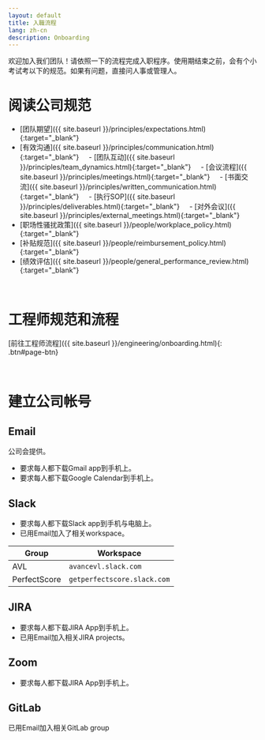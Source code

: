 ```yaml
---
layout: default
title: 入職流程
lang: zh-cn
description: Onboarding
---
```




欢迎加入我们团队！请依照一下的流程完成入职程序。使用期结束之前，会有个小考试考以下的规范。如果有问题，直接问人事或管理人。

# 阅读公司规范

- [团队期望]({{ site.baseurl }}/principles/expectations.html){:target="_blank"}
- [有效沟通]({{ site.baseurl }}/principles/communication.html){:target="_blank"}
    - [团队互动]({{ site.baseurl }}/principles/team_dynamics.html){:target="_blank"}
    - [会议流程]({{ site.baseurl }}/principles/meetings.html){:target="_blank"}
    - [书面交流]({{ site.baseurl }}/principles/written_communication.html){:target="_blank"}
    - [执行SOP]({{ site.baseurl }}/principles/deliverables.html){:target="_blank"}
    - [对外会议]({{ site.baseurl }}/principles/external_meetings.html){:target="_blank"}
- [职场性骚扰政策]({{ site.baseurl }}/people/workplace_policy.html){:target="_blank"}
- [补贴规范]({{ site.baseurl }}/people/reimbursement_policy.html){:target="_blank"}
- [绩效评估]({{ site.baseurl }}/people/general_performance_review.html){:target="_blank"}

<br>

# 工程师规范和流程

[前往工程师流程]({{ site.baseurl }}/engineering/onboarding.html){: .btn#page-btn}

<br>

# 建立公司帐号

## Email

公司会提供。
* 要求每人都下载Gmail app到手机上。
* 要求每人都下载Google Calendar到手机上。

## Slack

* 要求每人都下载Slack app到手机与电脑上。
* 已用Email加入了相关workspace。

| Group | Workspace |
| --- | --- |
| AVL | `avancevl.slack.com` |
| PerfectScore | `getperfectscore.slack.com` |

## JIRA

* 要求每人都下载JIRA App到手机上。
* 已用Email加入相关JIRA projects。

## Zoom

* 要求每人都下载JIRA App到手机上。

## GitLab

已用Email加入相关GitLab group